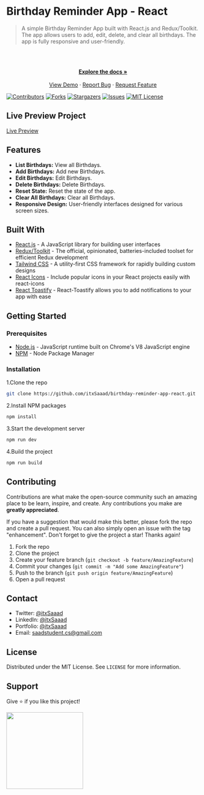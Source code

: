 # Birthday Reminder App - React

> A simple Birthday Reminder App built with React.js and Redux/Toolkit. The app allows users to add, edit, delete, and clear all birthdays. The app is fully responsive and user-friendly.

<br />

<div align="center">
  <p align="center">
    <br />
    <a href="https://github.com/itxSaaad/birthday-reminder-app-react">
    <strong>Explore the docs »</strong></a>
    <br />
    <br />
    <a href="https://birthday-reminder-app-react.vercel.app/">View Demo</a>
    ·
    <a href="https://github.com/itxSaaad/birthday-reminder-app-react/issues">Report Bug</a>
    ·
    <a href="https://github.com/itxSaaad/birthday-reminder-app-react/issues">Request Feature</a>
  </p>
</div>

[![Contributors][contributors-shield]][contributors-url]
[![Forks][forks-shield]][forks-url]
[![Stargazers][stars-shield]][stars-url]
[![Issues][issues-shield]][issues-url]
[![MIT License][license-shield]][license-url]

## Live Preview Project

[Live Preview](https://birthday-reminder-app-react.vercel.app/)

## Features

- **List Birthdays:** View all Birthdays.
- **Add Birthdays:** Add new Birthdays.
- **Edit Birthdays:** Edit Birthdays.
- **Delete Birthdays:** Delete Birthdays.
- **Reset State:** Reset the state of the app.
- **Clear All Birthdays:** Clear all Birthdays.
- **Responsive Design:** User-friendly interfaces designed for various screen sizes.

## Built With

- [React.js](https://reactjs.org/) - A JavaScript library for building user interfaces
- [Redux/Toolkit](https://redux-toolkit.js.org/) - The official, opinionated, batteries-included toolset for efficient Redux development
- [Tailwind CSS](https://tailwindcss.com/) - A utility-first CSS framework for rapidly building custom designs
- [React Icons](https://react-icons.github.io/react-icons/) - Include popular icons in your React projects easily with react-icons
- [React Toastify](https://fkhadra.github.io/react-toastify/introduction) - React-Toastify allows you to add notifications to your app with ease

## Getting Started

### Prerequisites

- [Node.js](https://nodejs.org/en/) - JavaScript runtime built on Chrome's V8 JavaScript engine
- [NPM](https://www.npmjs.com/) - Node Package Manager

### Installation

1.Clone the repo

```sh
git clone https://github.com/itxSaaad/birthday-reminder-app-react.git
```

2.Install NPM packages

```sh
npm install
```

3.Start the development server

```sh
npm run dev
```

4.Build the project

```sh
npm run build
```

## Contributing

Contributions are what make the open-source community such an amazing place to be learn, inspire, and create. Any contributions you make are **greatly appreciated**.

If you have a suggestion that would make this better, please fork the repo and create a pull request. You can also simply open an issue with the tag "enhancement".
Don't forget to give the project a star! Thanks again!

1. Fork the repo
2. Clone the project
3. Create your feature branch (`git checkout -b feature/AmazingFeature`)
4. Commit your changes (`git commit -m "Add some AmazingFeature"`)
5. Push to the branch (`git push origin feature/AmazingFeature`)
6. Open a pull request

## Contact

- Twitter: [@itxSaaad](https://twitter.com/itxSaaad)
- LinkedIn: [@itxSaaad](https://www.linkedin.com/in/itxsaaad/)
- Portfolio: [@itxSaaad](https://portfolio-itxsaaad.vercel.app/)
- Email: [saadstudent.cs@gmail.com](mailto:saadstudent.cs@gmail.com)

## License

Distributed under the MIT License. See `LICENSE` for more information.

## Support

Give ⭐️ if you like this project!

<a href="https://www.buymeacoffee.com/itxSaaad"><img src="https://cdn.buymeacoffee.com/buttons/v2/default-yellow.png" width="200" /></a>

<!-- MARKDOWN LINKS & IMAGES -->

[contributors-shield]: https://img.shields.io/github/contributors/itxSaaad/birthday-reminder-app-react.svg?style=for-the-badge
[contributors-url]: https://github.com/itxSaaad/birthday-reminder-app-react/graphs/contributors
[forks-shield]: https://img.shields.io/github/forks/itxSaaad/birthday-reminder-app-react.svg?style=for-the-badge
[forks-url]: https://github.com/itxSaaad/birthday-reminder-app-react/network/members
[stars-shield]: https://img.shields.io/github/stars/itxSaaad/birthday-reminder-app-react.svg?style=for-the-badge
[stars-url]: https://github.com/itxSaaad/birthday-reminder-app-react/stargazers
[issues-shield]: https://img.shields.io/github/issues/itxSaaad/birthday-reminder-app-react.svg?style=for-the-badge
[issues-url]: https://github.com/itxSaaad/birthday-reminder-app-react/issues
[license-shield]: https://img.shields.io/github/license/itxSaaad/birthday-reminder-app-react.svg?style=for-the-badge
[license-url]: https://github.com/itxSaaad/birthday-reminder-app-react/blob/main/LICENSE.md
